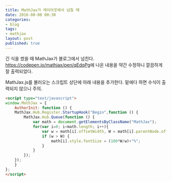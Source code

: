 ```yaml
---
title: MathJax가 레이아웃에서 넘칠 때
date: 2016-08-08 00:30
categories:
- blog
tags:
- mathjax
layout: post
published: true
---
```


긴 식을 썼을 때 MathJax가 블로그에서 넘친다. <https://codepen.io/mathjax/pen/qEdqPg>에 나온 내용을 약간 수정하니 깔끔하게 잘 출력되었다.

MathJax.js를 불러오는 스크립트 상단에 아래 내용을 추가한다. 밑에다 하면 수식이 출력되지 않으니 주의.

```html
<script type="text/javascript">
window.MathJax = {
    AuthorInit: function () {
    MathJax.Hub.Register.StartupHook("Begin",function () {
        MathJax.Hub.Queue(function () {
            var math = document.getElementsByClassName("MathJax");
            for(var i=0; i<math.length; i++){
                var w = math[i].offsetWidth, W = math[i].parentNode.offsetWidth-0;
                if (w > W) {
                    math[i].style.fontSize = (100*W/w)+"%";
                }
            }
        });
    });
    }
};
</script>
``` 